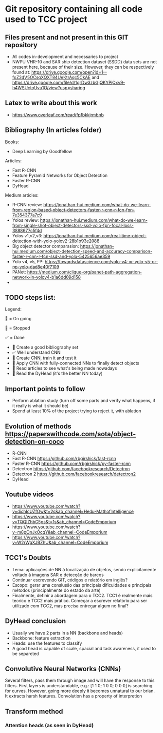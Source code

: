 # Git repository containing all code used to TCC project

## Files present and not present in this GIT repository
- All codes in-development and necessaries to project
- NWPU VHR-10 and SAR ship detection dataset (SSDD) data sets are not present here, because of their size. However, they can be respectively found at: https://drive.google.com/open?id=1--foZ3dV5OCsqXQXT84UeKtrAqc5CkAE and https://drive.google.com/file/d/1grDw3zbGjQKYPjOxv9-h4WSUctoUvu1O/view?usp=sharing

## Latex to write about this work
- https://www.overleaf.com/read/fpfbkkjrmbnb

## Bibliography (In articles folder)
Books:
  - Deep Learning by Goodfellow

Articles:
  - Fast R-CNN
  - Feature Pyramid Networks for Object Detection
  - Faster R-CNN
  - DyHead 

Medium articles:
  - R-CNN review: https://jonathan-hui.medium.com/what-do-we-learn-from-region-based-object-detectors-faster-r-cnn-r-fcn-fpn-7e354377a7c9
  - Yolos review: https://jonathan-hui.medium.com/what-do-we-learn-from-single-shot-object-detectors-ssd-yolo-fpn-focal-loss-3888677c5f4d
  - Yolos v1,v2,v3: https://jonathan-hui.medium.com/real-time-object-detection-with-yolo-yolov2-28b1b93e2088
  - Big object detector comparasion: https://jonathan-hui.medium.com/object-detection-speed-and-accuracy-comparison-faster-r-cnn-r-fcn-ssd-and-yolo-5425656ae359
  - Yolo v4, v5, PP: https://towardsdatascience.com/yolo-v4-or-yolo-v5-or-pp-yolo-dad8e40f7109
  - PANet: https://medium.com/clique-org/panet-path-aggregation-network-in-yolov4-b1a6dd09d158
  - 

## TODO steps list:
  Legend:

  :repeat: = On going

  :no_entry_sign: = Stopped

  :white_check_mark: = Done
  
- :repeat: Create a good bibliography set
- :white_check_mark: Well understand CNN 
- :repeat: Create CNN, train it and test it
- :no_entry_sign: Apply CNN with fully-connected NNs to finally detect objects
- :repeat: Read articles to see what's being made nowadays
- :repeat: Read the DyHead (it's the better NN today)

## Important points to follow
- Perform ablation study (turn off some parts and verify what happens, if it really is what it should be)
- Spend at least 10% of the project trying to reject it, with ablation

## Evolution of methods https://paperswithcode.com/sota/object-detection-on-coco
- R-CNN
- Fast R-CNN https://github.com/rbgirshick/fast-rcnn
- Faster R-CNN https://github.com/rbgirshick/py-faster-rcnn
- Detectron https://github.com/facebookresearch/Detectron
- Detectron 2 https://github.com/facebookresearch/detectron2
- DyHead 

## Youtube videos
- https://www.youtube.com/watch?v=dichIcUZfOw&t=2s&ab_channel=Hedu-MathofIntelligence
- https://www.youtube.com/watch?v=TQQlZhbC5ps&t=1s&ab_channel=CodeEmporium
- https://www.youtube.com/watch?v=m8pOnJxOcqY&ab_channel=CodeEmporium
- https://www.youtube.com/watch?v=W2rWgXJBZhU&ab_channel=CodeEmporium

## TCC1's Doubts
- Tema: aplicações de NN à localização de objetos, sendo explicitamente voltado à imagens SAR e detecção de barcos
- Continuar escrevendo GIT, códigos e relatório em inglês?
- Escopo: gerar uma conslusão das principais dificuldades e principais métodos (principalmente do estado da arte)
- Finalmente, definir a abordagem para o TCC2. TCC1 é realmente mais teorico e TCC2 mais prático. Começar a escrever relatório para ser utilizado com TCC2, mas precisa entregar algum no final?


## DyHead conclusion
- Usually we have 2 parts in a NN (backbone and heads)
- Backbone: feature extraction
- Heads: use the features to classify
- A good head is capable of scale, spacial and task awareness, it used to be separeted

## Convolutive Neural Networks (CNNs)
Several filters, pass them through image and will have the response to this filters. First layers is understandable, e.g.: [1 1 0; 1 0 0; 0 0 0] is searching for curves.
However, going more deeply it becomes unnatural to our brian. It extracts harsh features. Convolution has a property of interpretion 


## Transform method

### Attention heads (as seen in DyHead)
